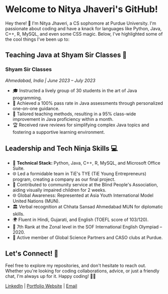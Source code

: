 # Welcome to Nitya Jhaveri's GitHub!

Hey there! 👋 I'm Nitya Jhaveri, a CS sophomore at Purdue University. I'm passionate about coding and have a knack for languages like Python, Java, C++, R, MySQL, and even some CSS magic. Below, I've highlighted some of the cool things I've been up to:

## Teaching Java at Shyam Sir Classes 🚀

### Shyam Sir Classes
*Ahmedabad, India | June 2023 – July 2023*

- 🎓 Instructed a lively group of 30 students in the art of Java programming.
- 🚀 Achieved a 100% pass rate in Java assessments through personalized one-on-one guidance.
- 🌟 Tailored teaching methods, resulting in a 95% class-wide improvement in Java proficiency within a month.
- 🏆 Received rave reviews for simplifying complex Java topics and fostering a supportive learning environment.

## Leadership and Tech Ninja Skills 💻

- 🚀 **Technical Stack:** Python, Java, C++, R, MySQL, and Microsoft Office Suite.
- 🌐 Led a formidable team in TiE's TYE (TiE Young Entrepreneurs) program, creating a company as our final project.
- 🤝 Contributed to community service at the Blind People's Association, aiding visually impaired children for 2 weeks.
- 🌐 Global Awareness: Represented at Asia Youth International Model United Nations (MUN).
- 🏛️ Verbal recognition at Chhata Sansad Ahmedabad MUN for diplomatic skills.
- 🌍 Fluent in Hindi, Gujarati, and English (TOEFL score of 103/120).
- 🏅 7th Rank at the Zonal level in the SOF International English Olympiad – 2020.
- 🚀 Active member of Global Science Partners and CASO clubs at Purdue.

## Let's Connect! 🤝

Feel free to explore my repositories, and don't hesitate to reach out. Whether you're looking for coding collaborations, advice, or just a friendly chat, I'm always up for it. Happy coding! 🚀✨

[LinkedIn](https://www.linkedin.com/in/nitya-jhaveri-1834bb1b5/)  | [Portfolio Website](your_portfolio_website) | [Email](nityajhaveri22@gmail.com)
